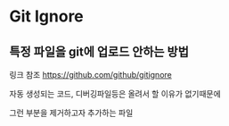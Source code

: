 # Git Ignore 

## 특정 파일을 git에 업로드 안하는 방법

링크 참조 https://github.com/github/gitignore

자동 생성되는 코드, 디버깅파일등은 올려서 할 이유가 없기때문에

그런 부분을 제거하고자 추가하는 파일
